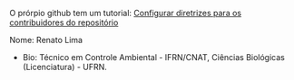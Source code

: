 O prórpio github tem um tutorial: [Configurar diretrizes para os contribuidores do repositório](https://help.github.com/pt/github/building-a-strong-community/setting-guidelines-for-repository-contributors)


Nome: Renato Lima
- Bio: Técnico em Controle Ambiental - IFRN/CNAT, Ciências Biológicas (Licenciatura) - UFRN.
